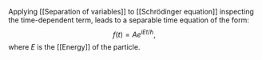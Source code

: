 Applying [[Separation of variables]] to [[Schrödinger equation]] inspecting the time-dependent term, leads to a separable time equation of the form:
$$f(t) =Ae^{iEt/\hbar},$$
where $E$ is the [[Energy]] of the particle.